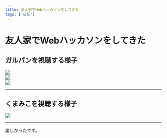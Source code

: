 ```yaml
---
title: 友人家でWebハッカソンをしてきた
tags: ['日記']
---
```

# 友人家でWebハッカソンをしてきた

## ガルパンを視聴する様子

![](/2016-06-12-web_hackathon_in_friend_s_house/1.png)  
![](/2016-06-12-web_hackathon_in_friend_s_house/2.png)  
![](/2016-06-12-web_hackathon_in_friend_s_house/3.png)

<!--* 参加者
    - なかでぃ
    - 軍師
    - バケツさん
    - 僕
-->

- - -

## くまみこを視聴する様子

![](/2016-06-12-web_hackathon_in_friend_s_house/4.png)

<!--
* 参加者
    - なかでぃ
    - 僕
-->

- - -

楽しかったです。
